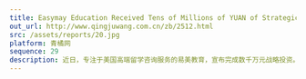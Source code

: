 ```yaml
---
title: Easymay Education Received Tens of Millions of YUAN of Strategic Investment. This round of Investment will be used to expand brand building.
out_url: http://www.qingjuwang.com.cn/zb/2512.html
src: /assets/reports/20.jpg
platform: 青橘网
sequence: 29
description: 近日，专注于美国高端留学咨询服务的易美教育，宣布完成数千万元战略投资。此次投资方是易居中国。易美教育创始人兼CEO崔易宁向媒体透露，本轮融资将用于扩大品牌建设，深化中美市场的布局以及完成集团化管理进程。
---
```

